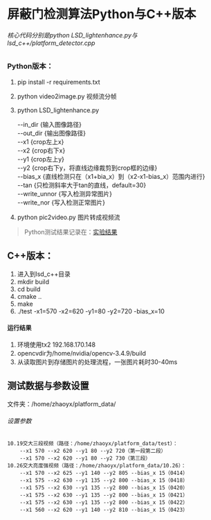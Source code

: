 
# **屏蔽门检测算法Python与C++版本**
###### 核心代码分别是python LSD_lightenhance.py与lsd_c++/platform_detector.cpp
### Python版本：    

1. pip install -r requirements.txt    
2. python video2image.py 视频流分帧    
3. python LSD_lightenhance.py         

    --in_dir {输入图像路径}         
    --out_dir {输出图像路径}         
    --x1 {crop左上x}        
    --x2 {crop右下x}        
    --y1 {crop左上y}        
    --y2 {crop右下y，将直线边缘裁剪到crop框的边缘}        
    --bias_x {直线检测只在（x1+bia_x）到（x2-x1-bias_x）范围内进行}         
    --tan {只检测斜率大于tan的直线，default=30}        
    --write_unnor {写入检测异常图片}        
    --write_nor {写入检测正常图片}  

4. python pic2video.py 图片转成视频流

>Python测试结果记录在：[实验结果](http://confluence.jxresearch.com:8090/pages/viewpage.action?pageId=82874179)

## C++版本：    

1. 进入到lsd_c++目录    
2. mkdir build
3. cd build    
3. cmake ..    
4. make    
5. ./test -x1=570 -x2=620 -y1=80 -y2=720 -bias_x=10
#### 运行结果
1. 环境使用tx2 192.168.170.148
2. opencvdir为/home/nvidia/opencv-3.4.9/build
3. 从读取图片到存储图片的处理流程，一张图片耗时30-40ms

## 测试数据与参数设置
文件夹：/home/zhaoyx/platform_data/    
###### 设置参数        
    10.19交大三段视频（路径：/home/zhaoyx/platform_data/test）：            
        --x1 570 --x2 620 --y1 80 --y2 720（第一段第二段）            
        --x1 570 --x2 620 --y1 80 --y2 730（第三段）        
    10.26交大亮度强视频（路径：/home/zhaoyx/platform_data/10.26）：           
        --x1 570 --x2 625 --y1 140 --y2 805 --bias_x 15（0414）           
        --x1 575 --x2 630 --y1 135 --y2 800 --bias_x 15（0418）           
        --x1 575 --x2 630 --y1 135 --y2 800 --bias_x 15（0420）            
        --x1 575 --x2 630 --y1 135 --y2 800 --bias_x 15（0421）            
        --x1 575 --x2 630 --y1 135 --y2 800 --bias_x 15（0422）            
        --x1 560 --x2 620 --y1 140 --y2 810 --bias_x 15（0423）
